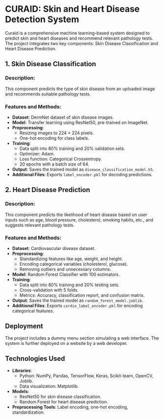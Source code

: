 # CURAID: Skin and Heart Disease Detection System

Curaid is a comprehensive machine learning-based system designed to predict skin and heart diseases and recommend relevant pathology tests. The project integrates two key components: Skin Disease Classification and Heart Disease Prediction.

## 1. Skin Disease Classification

### Description:
This component predicts the type of skin disease from an uploaded image and recommends suitable pathology tests.

### Features and Methods:
- **Dataset**: DermNet dataset of skin disease images.
- **Model**: Transfer learning using ResNet50, pre-trained on ImageNet.
- **Preprocessing**:
  - Resizing images to 224 × 224 pixels.
  - One-hot encoding for class labels.
- **Training**:
  - Data split into 80% training and 20% validation sets.
  - Optimizer: Adam.
  - Loss function: Categorical Crossentropy.
  - 20 epochs with a batch size of 64.
- **Output**: Saves the trained model as `disease_classification_model.h5`.
- **Additional Files**: Exports `label_encoder.pkl` for decoding predictions.

## 2. Heart Disease Prediction

### Description:
This component predicts the likelihood of heart disease based on user inputs such as age, blood pressure, cholesterol, smoking habits, etc., and suggests relevant pathology tests.

### Features and Methods:
- **Dataset**: Cardiovascular disease dataset.
- **Preprocessing**:
  - Standardizing features like age, weight, and height.
  - Encoding categorical variables (cholesterol, glucose).
  - Removing outliers and unnecessary columns.
- **Model**: Random Forest Classifier with 100 estimators.
- **Training**:
  - Data split into 80% training and 20% testing sets.
  - Cross-validation with 5 folds.
  - Metrics: Accuracy, classification report, and confusion matrix.
- **Output**: Saves the trained model as `random_forest_model.joblib`.
- **Additional Files**: Exports `cardio_label_encoder.pkl` for encoding categorical features.

## Deployment
The project includes a dummy menu section simulating a web interface. The system is further deployed on a website by a web developer.

## Technologies Used

- **Libraries**:
  - Python: NumPy, Pandas, TensorFlow, Keras, Scikit-learn, OpenCV, Joblib.
  - Data visualization: Matplotlib.
- **Models**:
  - ResNet50 for skin disease classification.
  - Random Forest for heart disease prediction.
- **Preprocessing Tools**: Label encoding, one-hot encoding, standardization.

